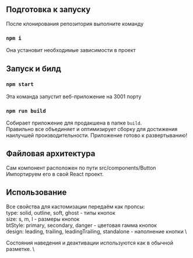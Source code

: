 ## Подготовка к запуску

После клонирования репозитория выполните команду

### `npm i`

Она установит необходимые зависимости в проект

## Запуск и билд

### `npm start`

Эта команда запустит веб-приложение на 3001 порту

### `npm run build`

Собирает приложение для продакшена в папке `build`.\
Правильно все объединяет и оптимизирует сборку для достижения наилучшей производительности.
Приложение готово к развертыванию!

## Файловая архитектура 

Сам компонент расположен по пути src/components/Button
Импортируем его в свой React проект.

## Использование

Все свойства для кастомизации передаём как пропсы: \
type: solid, outline, soft, ghost - типы кнопок \
size: s, m, l - размеры кнопок \
btStyle: primary, secondary, danger - цветовая гамма кнопок \
design: leading, trailing, leadingTrailing, standalone - наполнение кнопки \

Состояния наведения и деактивации используются как в обычной разметке. \
